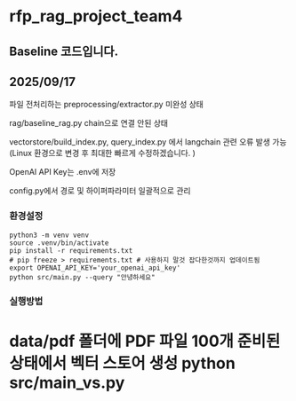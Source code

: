 # rfp_rag_project_team4

## Baseline 코드입니다. 

## 2025/09/17

파일 전처리하는 preprocessing/extractor.py 미완성 상태

rag/baseline_rag.py chain으로 연결 안된 상태

vectorstore/build_index.py, query_index.py 에서 langchain 관련 오류 발생 가능(Linux 환경으로 변경 후 최대한 빠르게 수정하겠습니다. )

OpenAI API Key는 .env에 저장

config.py에서 경로 및 하이퍼파라미터 일괄적으로 관리


### 환경설정 ###
```
python3 -m venv venv
source .venv/bin/activate
pip install -r requirements.txt
# pip freeze > requirements.txt # 사용하지 말것 잡다한것까지 업데이트됨
export OPENAI_API_KEY='your_openai_api_key'
python src/main.py --query "안녕하세요"
```

### 실행방법 ###
data/pdf 폴더에 PDF 파일 100개 준비된 상태에서 벡터 스토어 생성
python src/main_vs.py
=======
